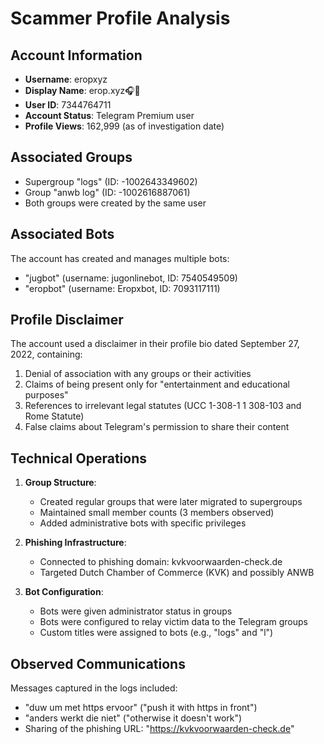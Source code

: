 # Scammer Profile Analysis

## Account Information

- **Username**: eropxyz
- **Display Name**: erop.xyz🎧🏀
- **User ID**: 7344764711
- **Account Status**: Telegram Premium user
- **Profile Views**: 162,999 (as of investigation date)

## Associated Groups

- Supergroup "logs" (ID: -1002643349602)
- Group "anwb log" (ID: -1002616887061)
- Both groups were created by the same user

## Associated Bots

The account has created and manages multiple bots:
- "jugbot" (username: jugonlinebot, ID: 7540549509)
- "eropbot" (username: Eropxbot, ID: 7093117111)

## Profile Disclaimer

The account used a disclaimer in their profile bio dated September 27, 2022, containing:

1. Denial of association with any groups or their activities
2. Claims of being present only for "entertainment and educational purposes"
3. References to irrelevant legal statutes (UCC 1-308-1 1 308-103 and Rome Statute)
4. False claims about Telegram's permission to share their content

## Technical Operations

1. **Group Structure**:
   - Created regular groups that were later migrated to supergroups
   - Maintained small member counts (3 members observed)
   - Added administrative bots with specific privileges

2. **Phishing Infrastructure**:
   - Connected to phishing domain: kvkvoorwaarden-check.de
   - Targeted Dutch Chamber of Commerce (KVK) and possibly ANWB

3. **Bot Configuration**:
   - Bots were given administrator status in groups
   - Bots were configured to relay victim data to the Telegram groups
   - Custom titles were assigned to bots (e.g., "logs" and "l")

## Observed Communications

Messages captured in the logs included:
- "duw um met https ervoor" ("push it with https in front")
- "anders werkt die niet" ("otherwise it doesn't work")
- Sharing of the phishing URL: "https://kvkvoorwaarden-check.de"
